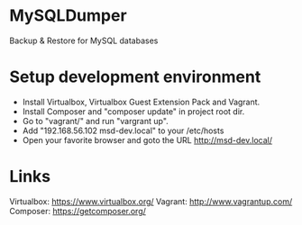 MySQLDumper
===========

Backup &amp; Restore for MySQL databases


Setup development environment
=============================

- Install Virtualbox, Virtualbox Guest Extension Pack and Vagrant.
- Install Composer and "composer update" in project root dir.
- Go to "vagrant/" and run "vargrant up".
- Add "192.168.56.102 msd-dev.local" to your /etc/hosts
- Open your favorite browser and goto the URL http://msd-dev.local/


Links
=====
Virtualbox: https://www.virtualbox.org/
Vagrant: http://www.vagrantup.com/
Composer: https://getcomposer.org/
